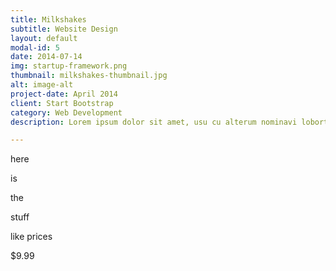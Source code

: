 ```yaml
---
title: Milkshakes
subtitle: Website Design
layout: default
modal-id: 5
date: 2014-07-14
img: startup-framework.png
thumbnail: milkshakes-thumbnail.jpg
alt: image-alt
project-date: April 2014
client: Start Bootstrap
category: Web Development
description: Lorem ipsum dolor sit amet, usu cu alterum nominavi lobortis. At duo novum diceret. Tantas apeirian vix et, usu sanctus postulant inciderint ut, populo diceret necessitatibus in vim. Cu eum dicam feugiat noluisse.

---
```

here

is

the

stuff

like prices

$9.99

